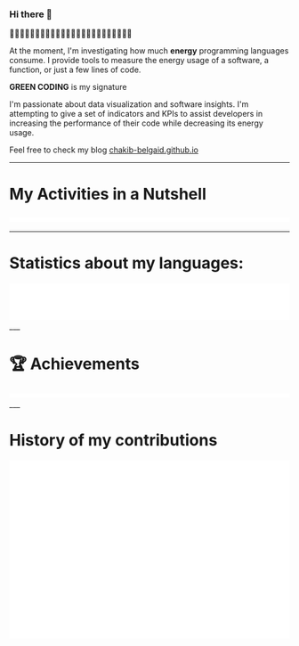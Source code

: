 ### Hi there 👋
🌱🌱🌱🌱🌱🌱🌱🌱🌱🌱🌱🌱🌱🌱🌱🌱🌱🌱🌱🌱🌱🌱🌱🌱

At the moment, I'm investigating how much **energy** programming languages consume. I provide tools to measure the energy usage of a software, a function, or just a few lines of code.

**GREEN CODING** is my signature 

I'm passionate about data visualization and software insights. I'm attempting to give a set of indicators and KPIs to assist developers in increasing the performance of their code while decreasing its energy usage.

Feel free to check my blog [chakib-belgaid.github.io](https://chakib-belgaid.github.io)
 
<!-- I joined GitHub on `23 Dec 2013`.
Since then, I've contributed to `19` repositories and made `442` commits. -->

___
# My Activities in a Nutshell 

<img src="https://github.com/chakib-belgaid/chakib-belgaid/blob/main/.cache/example-base-pdf.svg">

<!-- **[📌 Starred topics](https://github.com/chakib-belgaid?tab=stars)** -->
___
# Statistics about my languages: 
<img src="https://github.com/chakib-belgaid/chakib-belgaid/blob/main/.cache/example-languages-pdf.svg">
___

# 🏆 Achievements
<!-- <img src="https://github.com/chakib-belgaid/chakib-belgaid/blob/main/.cache/example-achievements-pdf.svg"> -->
<img src="https://github.com/chakib-belgaid/chakib-belgaid/blob/main/.cache/achievements-pdf.svg">
___

# History of my contributions 
<img src="https://github.com/chakib-belgaid/chakib-belgaid/blob/main/.cache/example-isocalendar.svg">






<!-- ![Metrics](/github-metrics.svg) -->